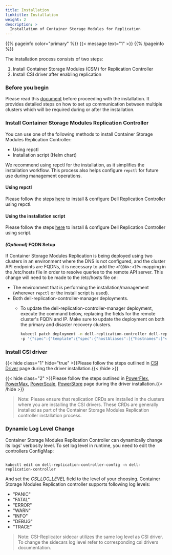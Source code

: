 ```yaml
---
title: Installation
linktitle: Installation
weight: 2
description: >
  Installation of Container Storage Modules for Replication
---
```

{{% pageinfo color="primary" %}}
{{< message text="1" >}}
{{% /pageinfo %}}

The installation process consists of two steps:

1. Install Container Storage Modules (CSM) for Replication Controller
2. Install CSI driver after enabling replication

### Before you begin
Please read this [document](./configmap-secrets) before proceeding with the installation. It provides detailed steps on how to set up communication between multiple
clusters which will be required during or after the installation.

### Install Container Storage Modules Replication Controller
You can use one of the following methods to install Container Storage Modules Replication Controller:
* Using repctl
* Installation script (Helm chart)

We recommend using repctl for the installation, as it simplifies the installation workflow. This process also helps configure `repctl`
for future use during management operations.

#### Using repctl
Please follow the steps [here](./install-repctl) to install & configure Dell Replication Controller using repctl.

#### Using the installation script
Please follow the steps [here](./install-script) to install & configure Dell Replication Controller using script.

#### _(Optional)_ FQDN Setup
If Container Storage Modules Replication is being deployed using two clusters in an environment where the DNS is not configured, and the cluster API endpoints are FQDNs, it is necessary to add the `<FQDN>:<IP>` mapping in the /etc/hosts file in order to resolve queries to the remote API server.
This change will need to be made to the /etc/hosts file on:
- The environment that is performing the installation/management (wherever `repctl` or the install script is used).
- Both dell-replication-controller-manager deployments.
    - To update the dell-replication-controller-manager deployment, execute the command below, replacing the fields for the remote cluster's FQDN and IP. Make sure to update the deployment on both the primary and disaster recovery clusters.

      ```bash
      kubectl patch deployment -n dell-replication-controller dell-replication-controller-manager \
      -p '{"spec":{"template":{"spec":{"hostAliases":[{"hostnames":["<remote-FQDN>"],"ip":"<remote-IP>"}]}}}}'
      ```

### Install CSI driver

{{< hide class="1" hide="true" >}}Please follow the steps outlined in [CSI Driver](./csi-driver) page during the driver installation.{{< /hide >}} 

{{< hide class="2" >}}Please follow the steps outlined in [PowerFlex](../powerflex), [PowerMax](../powermax), [PowerScale](../powerscale), [PowerStore](../powerstore) page during the driver installation.{{< /hide >}} 



>Note: Please ensure that replication CRDs are installed in the clusters where you are installing the CSI drivers. These CRDs are generally installed as part of the Container Storage Modules Replication controller installation process.

### Dynamic Log Level Change
Container Storage Modules Replication Controller can dynamically change its logs' verbosity level.
To set log level in runtime, you need to edit the controllers ConfigMap:
```shell
  
kubectl edit cm dell-replication-controller-config -n dell-replication-controller
```
And set the *CSI_LOG_LEVEL* field to the level of your choosing.
Container Storage Modules Replication controller supports following log levels:
- "PANIC"
- "FATAL"
- "ERROR"
- "WARN"
- "INFO"
- "DEBUG"
- "TRACE"

>Note: CSI-Replicator sidecar utilizes the same log level as CSI driver. To change the sidecars log level refer to corresponding csi drivers documentation.
